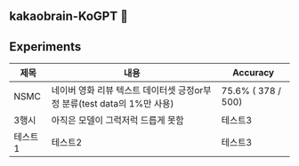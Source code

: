 ## kakaobrain-KoGPT 🐣


## Experiments
|제목|내용|Accuracy|
|------|---|---|
|NSMC|네이버 영화 리뷰 텍스트 데이터셋 긍정or부정 분류(test data의 1%만 사용)|75.6% ( 378 / 500)|
|3행시|아직은 모델이 그럭저럭 드릅게 못함|테스트3|
|테스트1|테스트2|테스트3|


